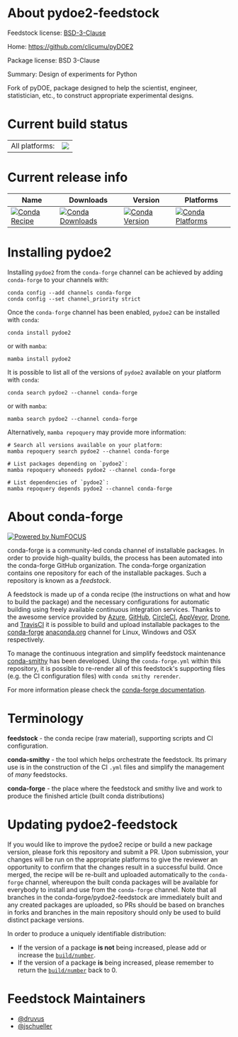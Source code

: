 About pydoe2-feedstock
======================

Feedstock license: [BSD-3-Clause](https://github.com/conda-forge/pydoe2-feedstock/blob/main/LICENSE.txt)

Home: https://github.com/clicumu/pyDOE2

Package license: BSD 3-Clause

Summary: Design of experiments for Python

Fork of pyDOE, package designed to help the scientist, engineer, statistician, etc., to construct appropriate experimental designs.

Current build status
====================


<table><tr><td>All platforms:</td>
    <td>
      <a href="https://dev.azure.com/conda-forge/feedstock-builds/_build/latest?definitionId=3236&branchName=main">
        <img src="https://dev.azure.com/conda-forge/feedstock-builds/_apis/build/status/pydoe2-feedstock?branchName=main">
      </a>
    </td>
  </tr>
</table>

Current release info
====================

| Name | Downloads | Version | Platforms |
| --- | --- | --- | --- |
| [![Conda Recipe](https://img.shields.io/badge/recipe-pydoe2-green.svg)](https://anaconda.org/conda-forge/pydoe2) | [![Conda Downloads](https://img.shields.io/conda/dn/conda-forge/pydoe2.svg)](https://anaconda.org/conda-forge/pydoe2) | [![Conda Version](https://img.shields.io/conda/vn/conda-forge/pydoe2.svg)](https://anaconda.org/conda-forge/pydoe2) | [![Conda Platforms](https://img.shields.io/conda/pn/conda-forge/pydoe2.svg)](https://anaconda.org/conda-forge/pydoe2) |

Installing pydoe2
=================

Installing `pydoe2` from the `conda-forge` channel can be achieved by adding `conda-forge` to your channels with:

```
conda config --add channels conda-forge
conda config --set channel_priority strict
```

Once the `conda-forge` channel has been enabled, `pydoe2` can be installed with `conda`:

```
conda install pydoe2
```

or with `mamba`:

```
mamba install pydoe2
```

It is possible to list all of the versions of `pydoe2` available on your platform with `conda`:

```
conda search pydoe2 --channel conda-forge
```

or with `mamba`:

```
mamba search pydoe2 --channel conda-forge
```

Alternatively, `mamba repoquery` may provide more information:

```
# Search all versions available on your platform:
mamba repoquery search pydoe2 --channel conda-forge

# List packages depending on `pydoe2`:
mamba repoquery whoneeds pydoe2 --channel conda-forge

# List dependencies of `pydoe2`:
mamba repoquery depends pydoe2 --channel conda-forge
```


About conda-forge
=================

[![Powered by
NumFOCUS](https://img.shields.io/badge/powered%20by-NumFOCUS-orange.svg?style=flat&colorA=E1523D&colorB=007D8A)](https://numfocus.org)

conda-forge is a community-led conda channel of installable packages.
In order to provide high-quality builds, the process has been automated into the
conda-forge GitHub organization. The conda-forge organization contains one repository
for each of the installable packages. Such a repository is known as a *feedstock*.

A feedstock is made up of a conda recipe (the instructions on what and how to build
the package) and the necessary configurations for automatic building using freely
available continuous integration services. Thanks to the awesome service provided by
[Azure](https://azure.microsoft.com/en-us/services/devops/), [GitHub](https://github.com/),
[CircleCI](https://circleci.com/), [AppVeyor](https://www.appveyor.com/),
[Drone](https://cloud.drone.io/welcome), and [TravisCI](https://travis-ci.com/)
it is possible to build and upload installable packages to the
[conda-forge](https://anaconda.org/conda-forge) [anaconda.org](https://anaconda.org/)
channel for Linux, Windows and OSX respectively.

To manage the continuous integration and simplify feedstock maintenance
[conda-smithy](https://github.com/conda-forge/conda-smithy) has been developed.
Using the ``conda-forge.yml`` within this repository, it is possible to re-render all of
this feedstock's supporting files (e.g. the CI configuration files) with ``conda smithy rerender``.

For more information please check the [conda-forge documentation](https://conda-forge.org/docs/).

Terminology
===========

**feedstock** - the conda recipe (raw material), supporting scripts and CI configuration.

**conda-smithy** - the tool which helps orchestrate the feedstock.
                   Its primary use is in the construction of the CI ``.yml`` files
                   and simplify the management of *many* feedstocks.

**conda-forge** - the place where the feedstock and smithy live and work to
                  produce the finished article (built conda distributions)


Updating pydoe2-feedstock
=========================

If you would like to improve the pydoe2 recipe or build a new
package version, please fork this repository and submit a PR. Upon submission,
your changes will be run on the appropriate platforms to give the reviewer an
opportunity to confirm that the changes result in a successful build. Once
merged, the recipe will be re-built and uploaded automatically to the
`conda-forge` channel, whereupon the built conda packages will be available for
everybody to install and use from the `conda-forge` channel.
Note that all branches in the conda-forge/pydoe2-feedstock are
immediately built and any created packages are uploaded, so PRs should be based
on branches in forks and branches in the main repository should only be used to
build distinct package versions.

In order to produce a uniquely identifiable distribution:
 * If the version of a package **is not** being increased, please add or increase
   the [``build/number``](https://docs.conda.io/projects/conda-build/en/latest/resources/define-metadata.html#build-number-and-string).
 * If the version of a package **is** being increased, please remember to return
   the [``build/number``](https://docs.conda.io/projects/conda-build/en/latest/resources/define-metadata.html#build-number-and-string)
   back to 0.

Feedstock Maintainers
=====================

* [@druvus](https://github.com/druvus/)
* [@jschueller](https://github.com/jschueller/)

